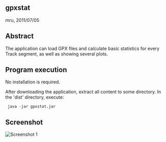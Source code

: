 gpxstat
-------

mru, 2011/07/05


Abstract
--------

The application can load GPX files and calculate basic statistics for every
Track segment, as well as showing several plots.


Program execution
-----------------

No installation is required.

After downloading the application, extract all content to some directory.
In the 'dist' directory, execute:

     java -jar gpxstat.jar


Screenshot
----------

![Screenshot 1](https://github.com/mru00/gpxstat/raw/master/doc/screenshot1.png)
